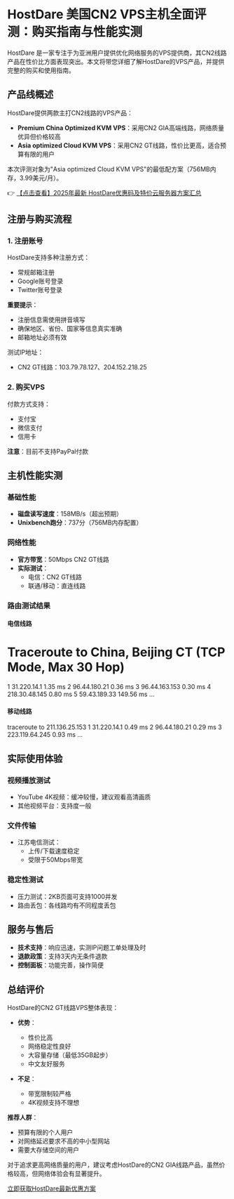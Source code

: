 # HostDare 美国CN2 VPS主机全面评测：购买指南与性能实测

HostDare 是一家专注于为亚洲用户提供优化网络服务的VPS提供商，其CN2线路产品在性价比方面表现突出。本文将带您详细了解HostDare的VPS产品，并提供完整的购买和使用指南。

## 产品线概述

HostDare提供两款主打CN2线路的VPS产品：

- **Premium China Optimized KVM VPS**：采用CN2 GIA高端线路，网络质量优异但价格较高
- **Asia optimized Cloud KVM VPS**：采用CN2 GT线路，性价比更高，适合预算有限的用户

本次评测对象为"Asia optimized Cloud KVM VPS"的最低配方案（756MB内存，3.99美元/月）。

👉 [【点击查看】2025年最新 HostDare优惠码及特价云服务器方案汇总](https://bit.ly/hostdare)

## 注册与购买流程

### 1. 注册账号
HostDare支持多种注册方式：
- 常规邮箱注册
- Google账号登录
- Twitter账号登录

**重要提示**：
- 注册信息需使用拼音填写
- 确保地区、省份、国家等信息真实准确
- 邮箱地址必须有效

测试IP地址：
- CN2 GT线路：103.79.78.127、204.152.218.25

### 2. 购买VPS
付款方式支持：
- 支付宝
- 微信支付
- 信用卡

**注意**：目前不支持PayPal付款

## 主机性能实测

### 基础性能
- **磁盘读写速度**：158MB/s（超出预期）
- **Unixbench跑分**：737分（756MB内存配置）

### 网络性能
- **官方带宽**：50Mbps CN2 GT线路
- **实际测试**：
  - 电信：CN2 GT线路
  - 联通/移动：直连线路

### 路由测试结果
#### 电信线路

Traceroute to China, Beijing CT (TCP Mode, Max 30 Hop)
============================================================
 1  31.220.14.1  1.35 ms
 2  96.44.180.21  0.36 ms
 3  96.44.163.153  0.30 ms
 4  218.30.48.145  0.80 ms
 5  59.43.189.33  149.56 ms
 ...

#### 移动线路

traceroute to 211.136.25.153
 1  31.220.14.1  0.49 ms
 2  96.44.180.21  0.29 ms
 3  223.119.64.245  0.93 ms
 ...

## 实际使用体验

### 视频播放测试
- YouTube 4K视频：缓冲较慢，建议观看高清画质
- 其他视频平台：支持度一般

### 文件传输
- 江苏电信测试：
  - 上传/下载速度稳定
  - 受限于50Mbps带宽

### 稳定性测试
- 压力测试：2KB页面可支持1000并发
- 路由丢包：各线路均有不同程度丢包

## 服务与售后

- **技术支持**：响应迅速，实测IP问题工单处理及时
- **退款政策**：支持3天内无条件退款
- **控制面板**：功能完善，操作简便

## 总结评价

HostDare的CN2 GT线路VPS整体表现：
- **优势**：
  - 性价比高
  - 网络稳定性良好
  - 大容量存储（最低35GB起步）
  - 中文友好服务

- **不足**：
  - 带宽限制较严格
  - 4K视频支持不理想

**推荐人群**：
- 预算有限的个人用户
- 对网络延迟要求不高的中小型网站
- 需要大存储空间的用户

对于追求更高网络质量的用户，建议考虑HostDare的CN2 GIA线路产品，虽然价格较高，但网络体验会有显著提升。

[立即获取HostDare最新优惠方案](https://bit.ly/hostdare)